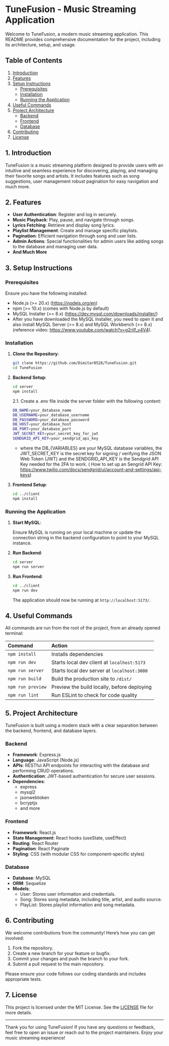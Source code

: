 # TuneFusion - Music Streaming Application

Welcome to TuneFusion, a modern music streaming application. This README provides comprehensive documentation for the project, including its architecture, setup, and usage.

## Table of Contents

1. [Introduction](#introduction)
2. [Features](#features)
3. [Setup Instructions](#setup-instructions)
   - [Prerequisites](#prerequisites)
   - [Installation](#installation)
   - [Running the Application](#running-the-application)
4. [Useful Commands](#useful-commands)
5. [Project Architecture](#project-architecture)
   - [Backend](#backend)
   - [Frontend](#frontend)
   - [Database](#database)
6. [Contributing](#contributing)
7. [License](#license)

## 1. Introduction

TuneFusion is a music streaming platform designed to provide users with an intuitive and seamless experience for discovering, playing, and managing their favorite songs and artists. It includes features such as song suggestions, user management robust pagination for easy navigation and much more.

## 2. Features

- **User Authentication**: Register and log in securely.
- **Music Playback**: Play, pause, and navigate through songs.
- **Lyrics Fetching**: Retrieve and display song lyrics.
- **Playlist Management**: Create and manage specific playlists.
- **Pagination**: Efficient navigation through song and user lists.
- **Admin Actions**: Special functionalities for admin users like adding songs to the database and managing user data.
- **And Much More**

## 3. Setup Instructions

### Prerequisites

Ensure you have the following installed:

- Node.js (>= 20.x) (https://nodejs.org/en)
- npm (>= 10.x) (comes with Node.js by default)
- MySQL Installer (>= 8.x) (https://dev.mysql.com/downloads/installer/)
- After you have downloaded the MySQL Installer, you need to open it and also install MySQL Server (>= 8.x) and MySQL Workbench (>= 8.x) (reference video: https://www.youtube.com/watch?v=g2rilf_v4V4).

### Installation

1. **Clone the Repository**:

   ```bash
   git clone https://github.com/Dimitar0528/TuneFusion.git
   cd TuneFusion
   ```

2. **Backend Setup**:

   ```bash
   cd server
   npm install
   ```

   2.1. Create a .env file inside the server folder with the following content:

   ```bash
   DB_NAME=your_database_name
   DB_USERNAME=your_database_username
   DB_PASSWORD=your_database_password
   DB_HOST=your_database_host
   DB_PORT=your_database_port
   JWT_SECRET_KEY=your_secret_key_for_jwt
   SENDGRID_API_KEY=your_sendgrid_api_key
   ```

   - where the DB\_{VARIABLES} are your MySQL database variables, the JWT_SECRET_KEY is the secret key for signing / verifying the JSON Web Token (JWT) and the SENDGRID_API_KEY is the Sendgrid API Key needed for the 2FA to work. ( How to set up an Sengrid API Key: https://www.twilio.com/docs/sendgrid/ui/account-and-settings/api-keys)

3. **Frontend Setup**:

   ```bash
   cd ../client
   npm install
   ```

### Running the Application

1. **Start MySQL**:

   Ensure MySQL is running on your local machine or update the connection string in the backend configuration to point to your MySQL instance.

2. **Run Backend**:

   ```bash
   cd server
   npm run server
   ```

3. **Run Frontend**:

   ```bash
   cd ../client
   npm run dev
   ```

   The application should now be running at `http://localhost:5173/`.

## 4. Useful Commands

All commands are run from the root of the project, from an already opened terminal:

| Command           | Action                                      |
| :---------------- | :------------------------------------------ |
| `npm install`     | Installs dependencies                       |
| `npm run dev`     | Starts local dev client at `localhost:5173` |
| `npm run server`  | Starts local dev server at `localhost:3000` |
| `npm run build`   | Build the production site to `/dist/`       |
| `npm run preview` | Preview the build locally, before deploying |
| `npm run lint`    | Run ESLint to check for code quality        |

## 5. Project Architecture

TuneFusion is built using a modern stack with a clear separation between the backend, frontend, and database layers.

### Backend

- **Framework**: Express.js
- **Language**: JavaScript (Node.js)
- **APIs**: RESTful API endpoints for interacting with the database and performing CRUD operations.
- **Authentication**: JWT-based authentication for secure user sessions.
- **Dependencies**:
  - express
  - mysql2
  - jsonwebtoken
  - bcryptjs
  - and more

### Frontend

- **Framework**: React.js
- **State Management**: React hooks (useState, useEffect)
- **Routing**: React Router
- **Pagination**: React Paginate
- **Styling**: CSS (with modular CSS for component-specific styles)

### Database

- **Database**: MySQL
- **ORM**: Sequelize
- **Models**:
  - User: Stores user information and credentials.
  - Song: Stores song metadata, including title, artist, and audio source.
  - PlayList: Stores playlist information and song metadata.

## 6. Contributing

We welcome contributions from the community! Here’s how you can get involved:

1. Fork the repository.
2. Create a new branch for your feature or bugfix.
3. Commit your changes and push the branch to your fork.
4. Submit a pull request to the main repository.

Please ensure your code follows our coding standards and includes appropriate tests.

## 7. License

This project is licensed under the MIT License. See the [LICENSE](LICENSE) file for more details.

---

Thank you for using TuneFusion! If you have any questions or feedback, feel free to open an issue or reach out to the project maintainers. Enjoy your music streaming experience!
